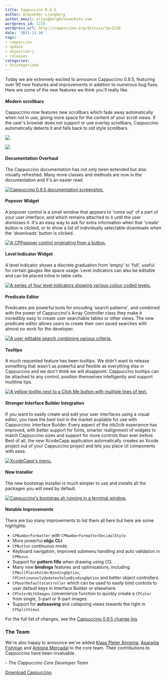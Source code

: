 ```yaml
---
title: Cappuccino 0.9.5
author: Alexander Ljungberg
author_email: aljungberg@slevenbits.com
wordpress_id: 1210
wordpress_url: http://cappuccino.org/discuss/?p=1210
date: '2011-11-16'
tags:
- cappuccino
- update
- objective-j
- releases
categories:
- Uncategorized
---
```


Today we are extremely excited to announce Cappuccino 0.9.5, featuring over 90 new features and improvements in addition to numerous bug fixes. Here are some of the new features we think you'll really like.

#### Modern scrollbars

Cappuccino now features new scrollbars which fade away automatically when not in use, giving more space for the content of your scroll views. If the user's browser does not support or use overlay scrollbars, Cappuccino automatically detects it and falls back to old style scrollbars.

[![](/img/cpo-uploads/2011/11/scrollview-overlay1.png)](http://www.cappuccino-project.org/learn/documentation/interface_c_p_scroll_view.html#aa47001712e1531cf3430d9923cc720cf)

[![](/img/cpo-uploads/2011/11/scrollview-legacy.png)](http://www.cappuccino-project.org/learn/documentation/interface_c_p_scroll_view.html#aa47001712e1531cf3430d9923cc720cf)

#### Documentation Overhaul

The Cappuccino documentation has not only been extended but also visually refreshed. Many more classes and methods are now in the documentation and it's an easier read.

[![Cappuccino 0.9.5 documentation screenshot.](/img/cpo-uploads/2011/11/doc-small.png)](http://www.cappuccino-project.org/learn/documentation/)

#### Popover Widget

A popover control is a small window that appears to 'come out' of a part of your user interface, and which remains attached to it until the user dismisses it. It's an easy way to ask for extra information when that 'create' button is clicked, or to show a list of individually selectable downloads when the 'downloads' button is clicked.

[![A CPPopover control originating from a button.](/img/cpo-uploads/2011/11/popovers.png)](http://www.cappuccino-project.org/learn/documentation/interface_c_p_popover.html)

#### Level Indicator Widget

A level indicator shows a discrete graduation from 'empty' to 'full', useful for certain gauges like space usage. Level indicators can also be editable and can be placed inline in table cells.

[![A series of four level indicators showing various colour coded levels.](/img/cpo-uploads/2011/11/CPLevelIndicator.png)](http://www.cappuccino-project.org/learn/documentation/interface_c_p_level_indicator.html)

#### Predicate Editor

Predicates are powerful tools for encoding 'search patterns', and combined with the power of Cappuccino's Array Controller class they make it incredibly easy to create user searchable tables or other views. The new predicate editor allows users to create their own saved searches with almost no work for the developer.

[![A user editable search combining various criteria.](/img/cpo-uploads/2011/11/PredicateEditor.png)](http://www.cappuccino-project.org/learn/documentation/interface_c_p_predicate_editor.html)

#### Tooltips

A much requested feature has been tooltips. We didn't want to release something that wasn't as powerful and flexible as everything else in Cappuccino and we don't think we will disappoint. Cappuccino tooltips can be attached to any control, position themselves intelligently and support multiline tips.

[![A yellow tooltip next to a Click Me button with multiple lines of text.](/img/cpo-uploads/2011/11/Tooltips.png)](/img/cpo-uploads/2011/11/Tooltips.png)

#### Stronger Interface Builder Integration

If you want to easily create and edit your user interfaces using a visual editor, you have the best tool in the market available for use with Cappuccino: Interface Builder. Every aspect of the nib2cib experience has improved, with better support for fonts, smarter realignment of widgets to match Cappuccino sizes and support for more controls than ever before. Best of all, the new XcodeCapp application automatically creates an Xcode project out of your Cappuccino project and lets you place UI components with ease.

[![XcodeCapp's menu.](/img/cpo-uploads/2011/11/xcc2.png)](/img/cpo-uploads/2011/11/xcc2.png)

#### New Installer

The new bootstrap installer is much simpler to use and installs all the packages you will need by default.

[![Cappuccino's bootstrap.sh running in a terminal window.](/img/cpo-uploads/2011/11/installer-1.png)](/img/cpo-uploads/2011/11/installer-1.png)

#### Notable Improvements

There are too many improvements to list them all here but here are some highlights:

* `CPNumberFormatter` with `CPNumberFormatterDecimalStyle`.
* More powerful **objjc CLI**.
* `CPButton` continuous mode.
* Keyboard navigation, improved submenu handling and auto validation in `CPMenus`.
* Support for **pattern fills** when drawing using CG.
* Many new **bindings** features and optimisations, including `CPNullPlaceholderBindingOption`, `CPContinuouslyUpdatesValueBindingOption` and better object controllers.
* `CPUserDefaultsController` which can be used to easily bind controls to user default keys in Interface Builder or elsewhere.
* `CPColorWithImages` convenience function to quickly create a `CPColor` from single, 3-part or 9-part images.
* Support for **autosaving** and collapsing views towards the right in `CPSplitViews`.

For the full list of changes, see the [Cappuccino 0.9.5 change log](https://gist.github.com/1370087).

### The Team

 We're also happy to announce we've added [Klaas Pieter Annema](http://www.annema.me/), [Aparajita Fishman](https://github.com/aparajita) and [Antoine Mercadal](http://antoinemercadal.fr) to the core team. Their contributions to Cappuccino have been invaluable.

_- The Cappuccino Core Developer Team_

[Download Cappuccino](/#download)

